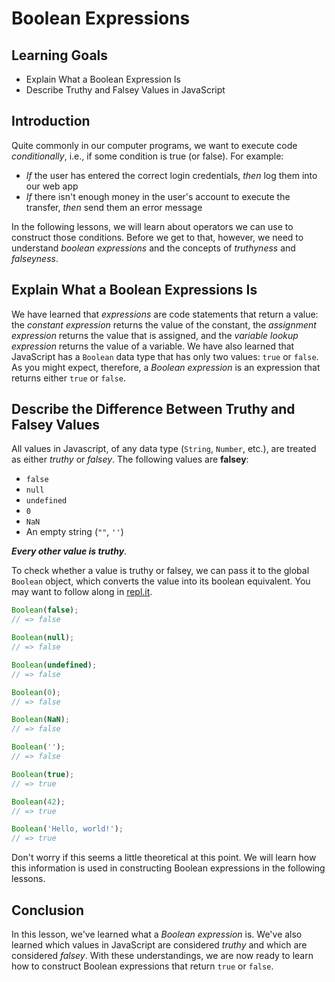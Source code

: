 # Boolean Expressions

## Learning Goals

* Explain What a Boolean Expression Is
* Describe Truthy and Falsey Values in JavaScript

## Introduction

Quite commonly in our computer programs, we want to execute code _conditionally_, i.e., if some condition is true (or false). For example:

* _If_ the user has entered the correct login credentials, _then_ log them into our web app
* _If_ there isn't enough money in the user's account to execute the transfer, _then_ send them an error message

In the following lessons, we will learn about operators we can use to construct those conditions. Before we get to that, however, we need to understand _boolean expressions_ and the concepts of _truthyness_ and _falseyness_.

## Explain What a Boolean Expressions Is

We have learned that _expressions_ are code statements that return a value: the _constant expression_ returns the value of the constant, the _assignment expression_ returns the value that is assigned, and the _variable lookup expression_ returns the value of a variable. We have also learned that JavaScript has a `Boolean` data type that has only two values: `true` or `false`. As you might expect, therefore, a _Boolean expression_ is an expression that returns either `true` or `false`.

## Describe the Difference Between Truthy and Falsey Values

All values in Javascript, of any data type (`String`, `Number`, etc.), are treated as either _truthy_ or _falsey_. The following values are **falsey**:

* `false`
* `null`
* `undefined`
* `0`
* `NaN`
* An empty string (`""`, `''`)

***Every other value is truthy***.

To check whether a value is truthy or falsey, we can pass it to the global
`Boolean` object, which converts the value into its boolean equivalent. You may
want to follow along in [repl.it](https://repl.it/languages/javascript).

```js
Boolean(false);
// => false

Boolean(null);
// => false

Boolean(undefined);
// => false

Boolean(0);
// => false

Boolean(NaN);
// => false

Boolean('');
// => false

Boolean(true);
// => true

Boolean(42);
// => true

Boolean('Hello, world!');
// => true
```

Don't worry if this seems a little theoretical at this point. We will learn how this information is used in constructing Boolean expressions in the following lessons.

## Conclusion

In this lesson, we've learned what a _Boolean expression_ is. We've also learned which values in JavaScript are considered _truthy_ and which are considered _falsey_. With these understandings, we are now ready to learn how to construct Boolean expressions that return `true` or `false`.
